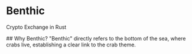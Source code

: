 # Benthic
Crypto Exchange in Rust

## Why Benthic?
"Benthic" directly refers to the bottom of the sea, where crabs live, establishing a clear link to the crab theme.
